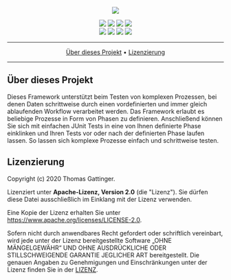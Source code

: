 <p align="center">
 <img src="https://raw.githubusercontent.com/morrigan-dev/muphit-framework/main/images/muphit-framework.png">
</p>

<p align="center">
    <a href="https://github.com/morrigan-dev/muphit-framework/actions/workflows/build-job.yml" title="Build Job"><img src="https://img.shields.io/github/workflow/status/morrigan-dev/muphit-framework/Run%20snapshot%20build-job?logo=GitHub"></a>
    <a href="https://github.com/morrigan-dev/muphit-framework/actions/workflows/quality-job.yml" title="Quality Job"><img src="https://img.shields.io/github/workflow/status/morrigan-dev/muphit-framework/Run%20quality%20build-job?label=quality-build&logo=GitHub"></a>
    <a href="https://github.com/morrigan-dev/muphit-framework/blob/main/LICENSE" title="License"><img src="https://img.shields.io/github/license/morrigan-dev/muphit-framework?logo=GitHub"></a>
    <a href="https://github.com/morrigan-dev/muphit-framework" title="Last Commit"><img src="https://img.shields.io/github/last-commit/morrigan-dev/muphit-framework?logo=GitHub"></a>
	<br>    
    <a href="https://sonarcloud.io/dashboard?id=morrigan-dev_muphit-framework" title="Quality Gate"><img src="https://img.shields.io/sonar/quality_gate/morrigan-dev_muphit-framework?logo=SonarCloud&server=https%3A%2F%2Fsonarcloud.io"></a>
    <a href="https://sonarcloud.io/dashboard?id=morrigan-dev_muphit-framework" title="Successful tests"><img src="https://img.shields.io/sonar/test_success_density/morrigan-dev_muphit-framework?logo=SonarCloud&server=https%3A%2F%2Fsonarcloud.io"></a>
    <a href="https://sonarcloud.io/dashboard?id=morrigan-dev_muphit-framework" title="Coverage"><img src="https://img.shields.io/sonar/coverage/morrigan-dev_muphit-framework?logo=SonarCloud&server=https%3A%2F%2Fsonarcloud.io"></a>
    <a href="https://sonarcloud.io/dashboard?id=morrigan-dev_muphit-framework" title="Lines of code"><img src="https://sonarcloud.io/api/project_badges/measure?project=morrigan-dev_muphit-framework&metric=ncloc"></a>
</p>

<hr />
<p align="center">
    <a href="#über-dieses-projekt">Über dieses Projekt</a> •
    <a href="#lizenzierung">Lizenzierung</a>
</p>
<hr />

## Über dieses Projekt

Dieses Framework unterstützt beim Testen von komplexen Prozessen, bei denen Daten schrittweise durch einen 
vordefinierten und immer gleich ablaufenden Workflow verarbeitet werden. Das Framework erlaubt es beliebige Prozesse in 
Form von Phasen zu definieren. Anschließend können Sie sich mit einfachen JUnit Tests in eine von Ihnen definierte Phase 
einklinken und Ihren Tests vor oder nach der definierten Phase laufen lassen.
So lassen sich komplexe Prozesse einfach und schrittweise testen. 

## Lizenzierung

Copyright (c) 2020 Thomas Gattinger.

Lizenziert unter **Apache-Lizenz, Version 2.0** (die "Lizenz"). Sie dürfen diese Datei ausschließlich im Einklang mit 
der Lizenz verwenden.

Eine Kopie der Lizenz erhalten Sie unter https://www.apache.org/licenses/LICENSE-2.0.

Sofern nicht durch anwendbares Recht gefordert oder schriftlich vereinbart, wird jede unter der Lizenz bereitgestellte 
Software „OHNE MÄNGELGEWÄHR“ UND OHNE AUSDRÜCKLICHE ODER STILLSCHWEIGENDE GARANTIE JEGLICHER ART bereitgestellt. 
Die genauen Angaben zu Genehmigungen und Einschränkungen unter der Lizenz finden Sie in der [LIZENZ](LICENSE).